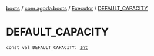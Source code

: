 [boots](../../index.md) / [com.agoda.boots](../index.md) / [Executor](index.md) / [DEFAULT_CAPACITY](./-d-e-f-a-u-l-t_-c-a-p-a-c-i-t-y.md)

# DEFAULT_CAPACITY

`const val DEFAULT_CAPACITY: `[`Int`](https://kotlinlang.org/api/latest/jvm/stdlib/kotlin/-int/index.html)